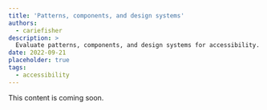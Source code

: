 ```yaml
---
title: 'Patterns, components, and design systems'
authors:
  - cariefisher
description: >
  Evaluate patterns, components, and design systems for accessibility.
date: 2022-09-21
placeholder: true
tags:
  - accessibility
---
```


This content is coming soon.
